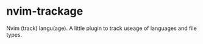 # nvim-trackage
Nvim (track) langu(age). A little plugin to track useage of languages and file types.
